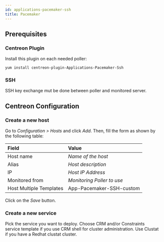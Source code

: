 ```yaml
---
id: applications-pacemaker-ssh
title: Pacemaker
---
```


## Prerequisites

### Centreon Plugin

Install this plugin on each needed poller:

``` shell
yum install centreon-plugin-Applications-Pacemaker-Ssh
```

### SSH

SSH key exchange mut be done between poller and monitored server.

## Centreon Configuration

### Create a new host

Go to *Configuration \> Hosts* and click *Add*. Then, fill the form as shown by
the following table:

| Field                   | Value                      |
| :---------------------- | :------------------------- |
| Host name               | *Name of the host*         |
| Alias                   | *Host description*         |
| IP                      | *Host IP Address*          |
| Monitored from          | *Monitoring Poller to use* |
| Host Multiple Templates | App-Pacemaker-SSH-custom   |

Click on the *Save* button.

### Create a new service

Pick the service you want to deploy. Choose CRM and/or Constraints service
template if you use CRM shell for cluster administration. Use Clustat if you
have a Redhat clustat cluster.
